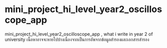 # mini_project_hi_level_year2_oscilloscope_app
mini_project_hi_level_year2_oscilloscope_app , what i write in year 2 of university
เนื้อหาอาจจะหายไปบ้างเนื่องจากเป็นการอัพจากข้อมูลสำรองและเอกสารสำรอง
